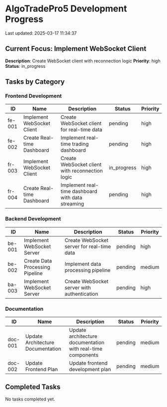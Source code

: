 # AlgoTradePro5 Development Progress

Last updated: 2025-03-17 11:34:37

## Current Focus: Implement WebSocket Client

**Description**: Create WebSocket client with reconnection logic
**Priority**: high
**Status**: in_progress

## Tasks by Category

### Frontend Development

| ID | Name | Description | Status | Priority |
|---|---|---|---|---|
| fe-001 | Implement WebSocket Client | Create WebSocket client for real-time data | pending | high |
| fe-002 | Create Real-time Dashboard | Implement real-time trading dashboard | pending | high |
| fr-003 | Implement WebSocket Client | Create WebSocket client with reconnection logic | in_progress | high |
| fr-004 | Create Real-time Dashboard | Implement real-time dashboard with data streaming | pending | high |

### Backend Development

| ID | Name | Description | Status | Priority |
|---|---|---|---|---|
| be-001 | Implement WebSocket Server | Create WebSocket server for real-time data | pending | high |
| be-002 | Create Data Processing Pipeline | Implement data processing pipeline | pending | medium |
| ba-003 | Implement WebSocket Server | Create WebSocket server with authentication | pending | high |

### Documentation

| ID | Name | Description | Status | Priority |
|---|---|---|---|---|
| doc-001 | Update Architecture Documentation | Update architecture documentation with real-time components | pending | medium |
| doc-002 | Update Frontend Plan | Update frontend development plan | pending | medium |

## Completed Tasks

No tasks completed yet.
